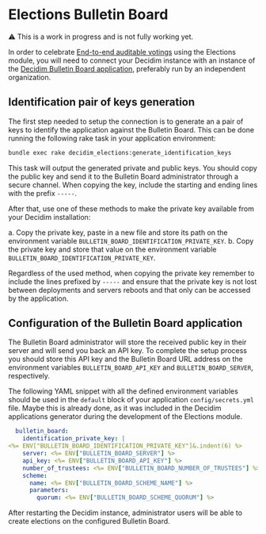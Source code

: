 # Elections Bulletin Board

:warning: This is a work in progress and is not fully working yet.

In order to celebrate [End-to-end auditable votings](https://en.wikipedia.org/wiki/End-to-end_auditable_voting_systems) using the Elections module, you will need to connect your Decidim instance with an instance of the [Decidim Bulletin Board application](https://github.com/decidim/decidim-bulletin-board/), preferably run by an independent organization.

## Identification pair of keys generation

The first step needed to setup the connection is to generate an a pair of keys to identify the application against the Bulletin Board. This can be done running the following rake task in your application environment:

```sh
bundle exec rake decidim_elections:generate_identification_keys
```

This task will output the generated private and public keys. You should copy the public key and send it to the Bulletin Board administrator through a secure channel. When copying the key, include the starting and ending lines with the prefix `-----`.

After that, use one of these methods to make the private key available from your Decidim installation:

a. Copy the private key, paste in a new file and store its path on the environment variable `BULLETIN_BOARD_IDENTIFICATION_PRIVATE_KEY`.
b. Copy the private key and store that value on the environment variable `BULLETIN_BOARD_IDENTIFICATION_PRIVATE_KEY`.

Regardless of the used method, when copying the private key remember to include the lines prefixed by `-----` and ensure that the private key is not lost between deployments and servers reboots and that only can be accessed by the application.

## Configuration of the Bulletin Board application

The Bulletin Board administrator will store the received public key in their server and will send you back an API key. To complete the setup process you should store this API key and the Bulletin Board URL address on the environment variables `BULLETIN_BOARD_API_KEY` and `BULLETIN_BOARD_SERVER`, respectively.

The following YAML snippet with all the defined environment variables should be used in the `default` block of your application `config/secrets.yml` file. Maybe this is already done, as it was included in the Decidim applications generator during the development of the Elections module.

```yaml
  bulletin_board:
    identification_private_key: |
<%= ENV["BULLETIN_BOARD_IDENTIFICATION_PRIVATE_KEY"]&.indent(6) %>
    server: <%= ENV["BULLETIN_BOARD_SERVER"] %>
    api_key: <%= ENV["BULLETIN_BOARD_API_KEY"] %>
    number_of_trustees: <%= ENV["BULLETIN_BOARD_NUMBER_OF_TRUSTEES"] %>
    scheme:
      name: <%= ENV["BULLETIN_BOARD_SCHEME_NAME"] %>
      parameters:
        quorum: <%= ENV["BULLETIN_BOARD_SCHEME_QUORUM"] %>
```

After restarting the Decidim instance, administrator users will be able to create elections on the configured Bulletin Board.
